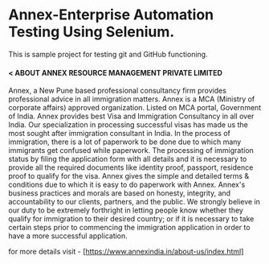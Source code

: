 # Annex-Enterprise Automation Testing Using Selenium.
This is sample project for testing git and GitHub functioning.

#### < ABOUT ANNEX RESOURCE MANAGEMENT PRIVATE LIMITED


Annex, a New Pune based professional consultancy firm provides professional advice in all immigration matters. Annex is a MCA (Ministry of corporate affairs) approved organization. Listed on MCA portal, Government of India.
Annex provides best Visa and Immigration Consultancy in all over India. Our specialization in processing successful visas has made us the most sought after immigration consultant in India.
In the process of immigration, there is a lot of paperwork to be done due to which many immigrants get confused while paperwork. The processing of immigration status by filing the application form with all details and it is necessary to provide all the required documents like identity proof, passport, residence proof to qualify for the visa. Annex gives the simple and detailed terms & conditions due to which it is easy to do paperwork with Annex.
Annex's business practices and morals are based on honesty, integrity, and accountability to our clients, partners, and the public. We strongly believe in our duty to be extremely forthright in letting people know whether they qualify for immigration to their desired country; or if it is necessary to take certain steps prior to commencing the immigration application in order to have a more successful application.


for more details visit - [https://www.annexindia.in/about-us/index.html]
